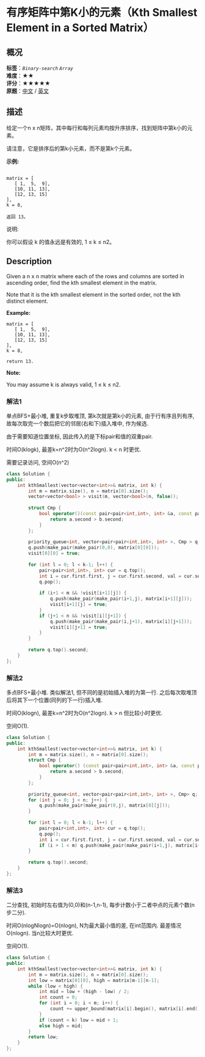 # 有序矩阵中第K小的元素（Kth Smallest Element in a Sorted Matrix）
## 概况
**标签**：*`Binary-search`*  *`Array`*<br>
**难度**：★★<br>
**评分**：★★★★★<br>
**原题**：[中文](https://leetcode-cn.com/problems/kth-smallest-element-in-a-sorted-matrix) / [英文](https://leetcode.com/problems/kth-smallest-element-in-a-sorted-matrix)
## 描述

给定一个n x n矩阵，其中每行和每列元素均按升序排序，找到矩阵中第k小的元素。

请注意，它是排序后的第k小元素，而不是第k个元素。



**示例:**

```

matrix = [
   [ 1,  5,  9],
   [10, 11, 13],
   [12, 13, 15]
],
k = 8,

返回 13。
```





说明: 

你可以假设 k 的值永远是有效的, 1 &le; k &le; n2。



## Description

Given a n x n matrix where each of the rows and columns are sorted in ascending order, find the kth smallest element in the matrix.





Note that it is the kth smallest element in the sorted order, not the kth distinct element.





**Example:**

```
matrix = [
   [ 1,  5,  9],
   [10, 11, 13],
   [12, 13, 15]
],
k = 8,

return 13.
```

**Note:**

 

You may assume k is always valid, 1 &le; k &le; n2.


### 解法1
单点BFS+最小堆, 重复k步取堆顶, 第k次就是第k小的元素, 由于行有序且列有序, 故每次取完一个数后把它的邻居(右和下)插入堆中, 作为候选.

由于需要知道位置坐标, 因此传入的是下标pair和值的双重pair.

时间O(klogk), 最差k=n^2时为O(n^2logn). k < n 时更优.
 
需要记录访问, 空间O(n^2)

```c++
class Solution {
public:
    int kthSmallest(vector<vector<int>>& matrix, int k) {
        int m = matrix.size(), n = matrix[0].size();
        vector<vector<bool> > visit(m, vector<bool>(n, false));
        
        struct Cmp {
            bool operator()(const pair<pair<int,int>, int> &a, const pair<pair<int,int>, int> &b) {
                return a.second > b.second;
            }
        };
        
        priority_queue<int, vector<pair<pair<int,int>, int> >, Cmp > q;
        q.push(make_pair(make_pair(0,0), matrix[0][0]));
        visit[0][0] = true;
        
        for (int l = 0; l < k-1; l++) {
            pair<pair<int,int>, int> cur = q.top();
            int i = cur.first.first, j = cur.first.second, val = cur.second;
            q.pop();
            
            if (i+1 < m && !visit[i+1][j]) {
                q.push(make_pair(make_pair(i+1,j), matrix[i+1][j]));
                visit[i+1][j] = true;
            }
            if (j+1 < n && !visit[i][j+1]) {
                q.push(make_pair(make_pair(i,j+1), matrix[i][j+1]));
                visit[i][j+1] = true;
            }
        }
        
        return q.top().second;
    }
};
```

### 解法2
多点BFS+最小堆. 类似解法1, 但不同的是初始插入堆的为第一行. 之后每次取堆顶后将其下一个位置(同列的下一行)插入堆. 

时间O(klogn), 最差k=n^2时为O(n^2logn). k > n 但比较小时更优.

空间O(1).

```c++
class Solution {
public:
    int kthSmallest(vector<vector<int>>& matrix, int k) {
        int m = matrix.size(), n = matrix[0].size();
        struct Cmp {
            bool operator() (const pair<pair<int,int>, int> &a, const pair<pair<int,int>, int> &b) {
                return a.second > b.second;
            }
        };
        
        priority_queue<int, vector<pair<pair<int,int>, int> >, Cmp> q;
        for (int j = 0; j < n; j++) {
            q.push(make_pair(make_pair(0,j), matrix[0][j]));
        }
        
        for (int l = 0; l < k-1; l++) {
            pair<pair<int,int>, int> cur = q.top();
            q.pop();
            int i = cur.first.first, j = cur.first.second, val = cur.second;
            if (i + 1 < m) q.push(make_pair(make_pair(i+1,j), matrix[i+1][j]));
        }
        
        return q.top().second;
    }
};
```

### 解法3
二分查找, 初始时左右值为(0,0)和(n-1,n-1), 每步计数小于二者中点的元素个数(n步二分).

时间O(nlogNlogn)=O(nlogn), N为最大最小值的差, 在int范围内. 最差情况O(nlogn). 当n比较大时更优.

空间O(1).

```c++
class Solution {
public:
    int kthSmallest(vector<vector<int>>& matrix, int k) {
        int m = matrix.size(), n = matrix[0].size();
        int low = matrix[0][0], high = matrix[m-1][n-1];
        while (low < high) {
            int mid = low + (high - low) / 2;
            int count = 0;
            for (int i = 0; i < m; i++) {
                count += upper_bound(matrix[i].begin(), matrix[i].end(), mid) - matrix[i].begin();
            }
            if (count < k) low = mid + 1;
            else high = mid;
        }
        return low;
    }
};
```